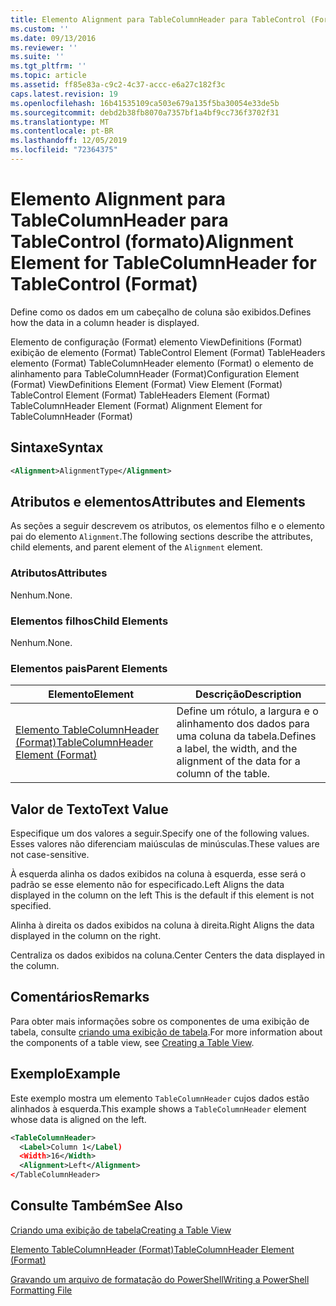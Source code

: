```yaml
---
title: Elemento Alignment para TableColumnHeader para TableControl (Format) | Microsoft Docs
ms.custom: ''
ms.date: 09/13/2016
ms.reviewer: ''
ms.suite: ''
ms.tgt_pltfrm: ''
ms.topic: article
ms.assetid: ff85e83a-c9c2-4c37-accc-e6a27c182f3c
caps.latest.revision: 19
ms.openlocfilehash: 16b41535109ca503e679a135f5ba30054e33de5b
ms.sourcegitcommit: debd2b38fb8070a7357bf1a4bf9cc736f3702f31
ms.translationtype: MT
ms.contentlocale: pt-BR
ms.lasthandoff: 12/05/2019
ms.locfileid: "72364375"
---
```

# <a name="alignment-element-for-tablecolumnheader-for-tablecontrol-format"></a><span data-ttu-id="8a16a-102">Elemento Alignment para TableColumnHeader para TableControl (formato)</span><span class="sxs-lookup"><span data-stu-id="8a16a-102">Alignment Element for TableColumnHeader for TableControl (Format)</span></span>

<span data-ttu-id="8a16a-103">Define como os dados em um cabeçalho de coluna são exibidos.</span><span class="sxs-lookup"><span data-stu-id="8a16a-103">Defines how the data in a column header is displayed.</span></span>

<span data-ttu-id="8a16a-104">Elemento de configuração (Format) elemento ViewDefinitions (Format) exibição de elemento (Format) TableControl Element (Format) TableHeaders elemento (Format) TableColumnHeader elemento (Format) o elemento de alinhamento para TableColumnHeader (Format)</span><span class="sxs-lookup"><span data-stu-id="8a16a-104">Configuration Element (Format) ViewDefinitions Element (Format) View Element (Format) TableControl Element (Format) TableHeaders Element (Format) TableColumnHeader Element (Format) Alignment Element for TableColumnHeader (Format)</span></span>

## <a name="syntax"></a><span data-ttu-id="8a16a-105">Sintaxe</span><span class="sxs-lookup"><span data-stu-id="8a16a-105">Syntax</span></span>

```xml
<Alignment>AlignmentType</Alignment>
```

## <a name="attributes-and-elements"></a><span data-ttu-id="8a16a-106">Atributos e elementos</span><span class="sxs-lookup"><span data-stu-id="8a16a-106">Attributes and Elements</span></span>

<span data-ttu-id="8a16a-107">As seções a seguir descrevem os atributos, os elementos filho e o elemento pai do elemento `Alignment`.</span><span class="sxs-lookup"><span data-stu-id="8a16a-107">The following sections describe the attributes, child elements, and parent element of the `Alignment` element.</span></span>

### <a name="attributes"></a><span data-ttu-id="8a16a-108">Atributos</span><span class="sxs-lookup"><span data-stu-id="8a16a-108">Attributes</span></span>

<span data-ttu-id="8a16a-109">Nenhum.</span><span class="sxs-lookup"><span data-stu-id="8a16a-109">None.</span></span>

### <a name="child-elements"></a><span data-ttu-id="8a16a-110">Elementos filhos</span><span class="sxs-lookup"><span data-stu-id="8a16a-110">Child Elements</span></span>

<span data-ttu-id="8a16a-111">Nenhum.</span><span class="sxs-lookup"><span data-stu-id="8a16a-111">None.</span></span>

### <a name="parent-elements"></a><span data-ttu-id="8a16a-112">Elementos pais</span><span class="sxs-lookup"><span data-stu-id="8a16a-112">Parent Elements</span></span>

|<span data-ttu-id="8a16a-113">Elemento</span><span class="sxs-lookup"><span data-stu-id="8a16a-113">Element</span></span>|<span data-ttu-id="8a16a-114">Descrição</span><span class="sxs-lookup"><span data-stu-id="8a16a-114">Description</span></span>|
|-------------|-----------------|
|[<span data-ttu-id="8a16a-115">Elemento TableColumnHeader (Format)</span><span class="sxs-lookup"><span data-stu-id="8a16a-115">TableColumnHeader Element (Format)</span></span>](./tablecolumnheader-element-format.md)|<span data-ttu-id="8a16a-116">Define um rótulo, a largura e o alinhamento dos dados para uma coluna da tabela.</span><span class="sxs-lookup"><span data-stu-id="8a16a-116">Defines a label, the width, and the alignment of the data for a column of the table.</span></span>|

## <a name="text-value"></a><span data-ttu-id="8a16a-117">Valor de Texto</span><span class="sxs-lookup"><span data-stu-id="8a16a-117">Text Value</span></span>

<span data-ttu-id="8a16a-118">Especifique um dos valores a seguir.</span><span class="sxs-lookup"><span data-stu-id="8a16a-118">Specify one of the following values.</span></span> <span data-ttu-id="8a16a-119">Esses valores não diferenciam maiúsculas de minúsculas.</span><span class="sxs-lookup"><span data-stu-id="8a16a-119">These values are not case-sensitive.</span></span>

<span data-ttu-id="8a16a-120">À esquerda alinha os dados exibidos na coluna à esquerda, esse será o padrão se esse elemento não for especificado.</span><span class="sxs-lookup"><span data-stu-id="8a16a-120">Left Aligns the data displayed in the column on the left This is the default if this element is not specified.</span></span>

<span data-ttu-id="8a16a-121">Alinha à direita os dados exibidos na coluna à direita.</span><span class="sxs-lookup"><span data-stu-id="8a16a-121">Right Aligns the data displayed in the column on the right.</span></span>

<span data-ttu-id="8a16a-122">Centraliza os dados exibidos na coluna.</span><span class="sxs-lookup"><span data-stu-id="8a16a-122">Center Centers the data displayed in the column.</span></span>

## <a name="remarks"></a><span data-ttu-id="8a16a-123">Comentários</span><span class="sxs-lookup"><span data-stu-id="8a16a-123">Remarks</span></span>

<span data-ttu-id="8a16a-124">Para obter mais informações sobre os componentes de uma exibição de tabela, consulte [criando uma exibição de tabela](./creating-a-table-view.md).</span><span class="sxs-lookup"><span data-stu-id="8a16a-124">For more information about the components of a table view, see [Creating a Table View](./creating-a-table-view.md).</span></span>

## <a name="example"></a><span data-ttu-id="8a16a-125">Exemplo</span><span class="sxs-lookup"><span data-stu-id="8a16a-125">Example</span></span>

<span data-ttu-id="8a16a-126">Este exemplo mostra um elemento `TableColumnHeader` cujos dados estão alinhados à esquerda.</span><span class="sxs-lookup"><span data-stu-id="8a16a-126">This example shows a `TableColumnHeader` element whose data is aligned on the left.</span></span>

```xml
<TableColumnHeader>
  <Label>Column 1</Label)
  <Width>16</Width>
  <Alignment>Left</Alignment>
</TableColumnHeader>
```

## <a name="see-also"></a><span data-ttu-id="8a16a-127">Consulte Também</span><span class="sxs-lookup"><span data-stu-id="8a16a-127">See Also</span></span>

[<span data-ttu-id="8a16a-128">Criando uma exibição de tabela</span><span class="sxs-lookup"><span data-stu-id="8a16a-128">Creating a Table View</span></span>](./creating-a-table-view.md)

[<span data-ttu-id="8a16a-129">Elemento TableColumnHeader (Format)</span><span class="sxs-lookup"><span data-stu-id="8a16a-129">TableColumnHeader Element (Format)</span></span>](./tablecolumnheader-element-format.md)

[<span data-ttu-id="8a16a-130">Gravando um arquivo de formatação do PowerShell</span><span class="sxs-lookup"><span data-stu-id="8a16a-130">Writing a PowerShell Formatting File</span></span>](./writing-a-powershell-formatting-file.md)
